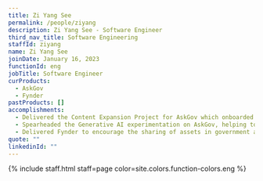 ```yaml
---
title: Zi Yang See
permalink: /people/ziyang
description: Zi Yang See - Software Engineer
third_nav_title: Software Engineering
staffId: ziyang
name: Zi Yang See
joinDate: January 16, 2023
functionId: eng
jobTitle: Software Engineer
curProducts:
  - AskGov
  - Fynder
pastProducts: []
accomplishments:
  - Delivered the Content Expansion Project for AskGov which onboarded several large government agencies to AskGov, improving their information discoverability and helping over 260k users find their answers since launch.
  - Spearheaded the Generative AI experimentation on AskGov, helping to open more doors to the use of AI on AskGov to improve the search experience of end users and also the efficiency of public officers.
  - Delivered Fynder to encourage the sharing of assets in government agencies, while allowing them to comprehensively track and manage their assets.
quote: ""
linkedinId: ""
---
```


{% include staff.html staff=page color=site.colors.function-colors.eng %}
